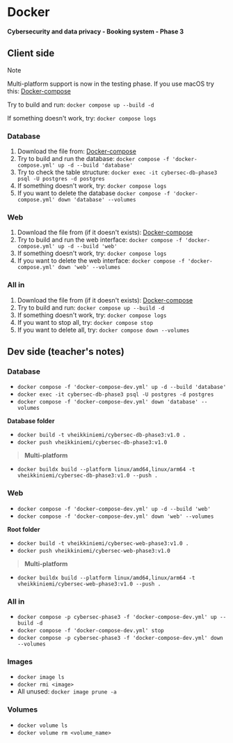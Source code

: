 # Docker

**Cybersecurity and data privacy - Booking system - Phase 3**

## Client side

> [!NOTE] 
> Multi-platform support is now in the testing phase. If you use macOS try this: [Docker-compose](https://raw.githubusercontent.com/vheikkiniemi/animated-waddle/refs/heads/main/Booking%20system/Phase%202/Ver1/docker-compose-multi.yml)
> 
> Try to build and run: `docker compose up --build -d`
> 
> If something doesn't work, try: `docker compose logs`

### Database

1. Download the file from: [Docker-compose](https://raw.githubusercontent.com/vheikkiniemi/animated-waddle/refs/heads/main/Booking%20system/Phase%202/Ver1/docker-compose.yml)
2. Try to build and run the database: `docker compose -f 'docker-compose.yml' up -d --build 'database'`
3. Try to check the table structure: `docker exec -it cybersec-db-phase3 psql -U postgres -d postgres`
4. If something doesn't work, try: `docker compose logs`
5. If you want to delete the database `docker compose -f 'docker-compose.yml' down 'database' --volumes`

### Web

1. Download the file from (if it doesn't exists): [Docker-compose](https://raw.githubusercontent.com/vheikkiniemi/animated-waddle/refs/heads/main/Booking%20system/Phase%202/Ver1/docker-compose.yml)
2. Try to build and run the web interface: `docker compose -f 'docker-compose.yml' up -d --build 'web'`
3. If something doesn't work, try: `docker compose logs`
4. If you want to delete the web interface: `docker compose -f 'docker-compose.yml' down 'web' --volumes`

### All in

1. Download the file from (if it doesn't exists): [Docker-compose](https://raw.githubusercontent.com/vheikkiniemi/animated-waddle/refs/heads/main/Booking%20system/Phase%202/Ver1/docker-compose.yml)
2. Try to build and run: `docker compose up --build -d`
3. If something doesn't work, try: `docker compose logs`
4. If you want to stop all, try: `docker compose stop`
5. If you want to delete all, try: `docker compose down --volumes`

## Dev side (teacher's notes)

### Database

- `docker compose -f 'docker-compose-dev.yml' up -d --build 'database'`
- `docker exec -it cybersec-db-phase3 psql -U postgres -d postgres`
- `docker compose -f 'docker-compose-dev.yml' down 'database' --volumes`

**Database folder**

- `docker build -t vheikkiniemi/cybersec-db-phase3:v1.0 .`
- `docker push vheikkiniemi/cybersec-db-phase3:v1.0`

> **Multi-platform**
- `docker buildx build --platform linux/amd64,linux/arm64 -t vheikkiniemi/cybersec-db-phase3:v1.0 --push .`

### Web
- `docker compose -f 'docker-compose-dev.yml' up -d --build 'web'`
- `docker compose -f 'docker-compose-dev.yml' down 'web' --volumes`

**Root folder**
- `docker build -t vheikkiniemi/cybersec-web-phase3:v1.0 .`
- `docker push vheikkiniemi/cybersec-web-phase3:v1.0`

> **Multi-platform**
- `docker buildx build --platform linux/amd64,linux/arm64 -t vheikkiniemi/cybersec-web-phase3:v1.0 --push .`

### All in
- `docker compose -p cybersec-phase3 -f 'docker-compose-dev.yml' up --build -d`
- `docker compose -f 'docker-compose-dev.yml' stop`
- `docker compose -p cybersec-phase3 -f 'docker-compose-dev.yml' down --volumes`

### Images
- `docker image ls`
- `docker rmi <image>`
- All unused: `docker image prune -a`

### Volumes
- `docker volume ls`
- `docker volume rm <volume_name>`